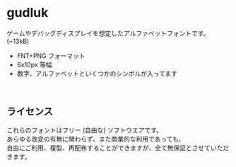 <br />

# gudluk

ゲームやデバッグディスプレイを想定したアルファベットフォントです。(~13kB)

* FNT+PNG フォーマット
* 6x10px 等幅
* 数字、アルファベットといくつかのシンボルが入ってます

<br />

## ライセンス

これらのフォントはフリー (自由な) ソフトウエアです。<br />
あらゆる改変の有無に関わらず、また商業的な利用であっても、<br />
自由にご利用、複製、再配布することができますが、全て無保証とさせていただきます。

<br />
